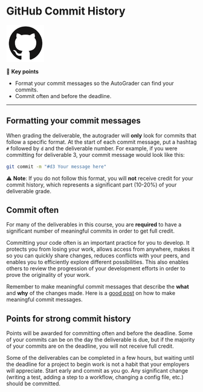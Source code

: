# GitHub Commit History

![GitHub logo](gitHubLogo.png)

🔑 **Key points**

- Format your commit messages so the AutoGrader can find your commits.
- Commit often and before the deadline.

---

## Formatting your commit messages

When grading the deliverable, the autograder will **only** look for commits that follow a specific format. At the start of each commit message, put a hashtag `#` followed by `d` and the deliverable number. For example, if you were committing for deliverable 3, your commit message would look like this:

```bash
git commit -m "#d3 Your message here"
```

⚠️ **Note**: If you do not follow this format, you will **not** receive credit for your commit history, which represents a significant part (10-20%) of your deliverable grade.

## Commit often

For many of the deliverables in this course, you are **required** to have a significant number of meaningful commits in order to get full credit.

Committing your code often is an important practice for you to develop. It protects you from losing your work, allows access from anywhere, makes it so you can quickly share changes, reduces conflicts with your peers, and enables you to efficiently explore different possibilities. This also enables others to review the progression of your development efforts in order to prove the originality of your work.

Remember to make meaningful commit messages that describe the **what** and **why** of the changes made. Here is a [good post](https://www.freecodecamp.org/news/how-to-write-better-git-commit-messages/) on how to make meaningful commit messages.

## Points for strong commit history

Points will be awarded for committing often and before the deadline. Some of your commits can be on the day the deliverable is due, but if the majority of your commits are on the deadline, you will not receive full credit.

Some of the deliverables can be completed in a few hours, but waiting until the deadline for a project to begin work is not a habit that your employers will appreciate. Start early and commit as you go. Any significant change (writing a test, adding a step to a workflow, changing a config file, etc.) should be committed.
